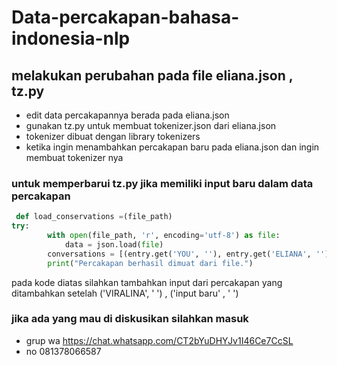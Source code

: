# Data-percakapan-bahasa-indonesia-nlp

## melakukan perubahan pada file eliana.json , tz.py
 
- edit data percakapannya berada pada eliana.json 
- gunakan tz.py untuk membuat tokenizer.json dari eliana.json 
- tokenizer dibuat dengan library tokenizers 
- ketika ingin menambahkan percakapan baru pada eliana.json dan ingin membuat tokenizer nya

 ### untuk memperbarui tz.py jika memiliki input baru dalam data percakapan 
```python
 def load_conservations =(file_path)
try:
        with open(file_path, 'r', encoding='utf-8') as file:
            data = json.load(file)
        conversations = [(entry.get('YOU', ''), entry.get('ELIANA', ''), entry.get('VIRALINA', '')) for entry in data]
        print("Percakapan berhasil dimuat dari file.")
```
 pada kode diatas silahkan tambahkan input dari percakapan yang ditambahkan setelah ('VIRALINA', ' ') , ('input baru' , ' ')

### jika ada yang mau di diskusikan silahkan masuk
- grup wa https://chat.whatsapp.com/CT2bYuDHYJv1I46Ce7CcSL
- no 081378066587
